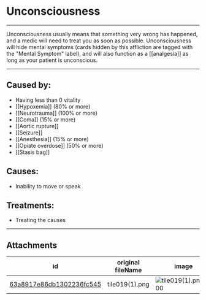 # Unconsciousness

 

---

Unconsciousness usually means that something very wrong has happened, and a medic will need to treat you as soon as possible. Unconsciousness will hide mental symptoms (cards hidden by this affliction are tagged with the "Mental Symptom" label), and will also function as a [[analgesia]] as long as your patient is unconscious.

---
## Caused by:

- Having less than 0 vitality
- [[Hypoxemia]] (80% or more)
- [[Neurotrauma]] (100% or more)
- [[Coma]] (15% or more)
- [[Aortic rupture]]
- [[Seizure]]
- [[Anesthesia]] (15% or more)
- [[Opiate overdose]] (50% or more)
- [[Stasis bag]]

## Causes:

- Inability to move or speak

## Treatments:

- Treating the causes

---

## Attachments

id | original fileName | image
---|---|---
[63a8917e86db1302236fc545](63a8917e86db1302236fc545.png) | tile019(1).png | ![tile019(1).png\|200](63a8917e86db1302236fc545.png)
